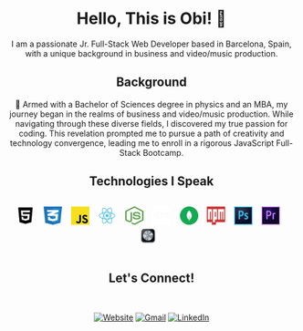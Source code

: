 <div align="center">

# Hello, This is Obi! 👋

</div>

<div align="center" >
I am a passionate Jr. Full-Stack Web Developer based in Barcelona, Spain, with a unique background in business and video/music production.
</div>

<div align="center">

## Background

</div>

<div align="center" >

🚀 Armed with a Bachelor of Sciences degree in physics and an MBA, my journey began in the realms of business and video/music production. While navigating through these diverse fields, I discovered my true passion for coding. This revelation prompted me to pursue a path of creativity and technology convergence, leading me to enroll in a rigorous JavaScript Full-Stack Bootcamp.

</div>

<div align="center">

## Technologies I Speak

</div>

<div align="center" style="display: flex; gap: 20;">

![HTML5](/images/tn_html5-bw.png)&nbsp;&nbsp;&nbsp;
![CSS](/images/tn_css-3-seeklogo.png)&nbsp;&nbsp;&nbsp;
![JS](/images/tn_javascript-js-seeklogo.png)&nbsp;&nbsp;&nbsp;
![REACT](/images/tn_react-seeklogo.png)&nbsp;&nbsp;&nbsp;
![NODE.JS](/images/tn_node-js-seeklogo.png)&nbsp;&nbsp;&nbsp;
![EXPRESS](/images/tn_express-js-seeklogo.png)&nbsp;&nbsp;&nbsp;
![MONGODB](/images/tn_mongodb-seeklogo.png)&nbsp;&nbsp;&nbsp;
![NPM](/images/tn_npm-node-package-manager-seeklogo.png)&nbsp;&nbsp;&nbsp;
![PS](/images/tn_adobe-photoshop-cc-seeklogo.png)&nbsp;&nbsp;&nbsp;
![PR](/images/tn_adobe-premiere-cc-seeklogo.png)&nbsp;&nbsp;&nbsp;
![LGC](/images/tn_logic_pro_x_alt_macos_bigsur_icon_190023.png)&nbsp;&nbsp;&nbsp;

</div>



<div align="center" >

## Let's Connect!

</div>


<div align="center">
&nbsp;&nbsp;&nbsp;

[![Website](https://img.shields.io/badge/website-orange?style=for-the-badge)](https://www.obicod.es)
[![Gmail](https://img.shields.io/badge/gmail-c71610?style=for-the-badge&logo=gmail&logoColor=white)](mailto:kerken@gmail.com)
[![LinkedIn](https://img.shields.io/badge/linkedin-0e76a8?style=for-the-badge&logo=linkedin&logoColor=white)](https://www.linkedin.com/in/kerken)

</div>




<!--
**xxobenxx/xxobenxx** is a ✨ _special_ ✨ repository because its `README.md` (this file) appears on your GitHub profile.

Here are some ideas to get you started:

- 🔭 I’m currently working on ...
- 🌱 I’m currently learning ...
- 👯 I’m looking to collaborate on ...
- 🤔 I’m looking for help with ...
- 💬 Ask me about ...
- 📫 How to reach me: ...
- 😄 Pronouns: ...
- ⚡ Fun fact: ...
-->
